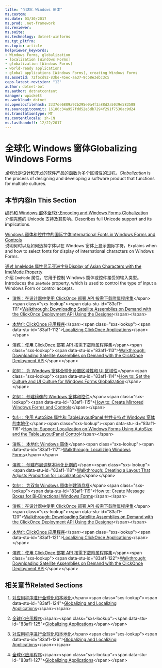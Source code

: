 ```yaml
---
title: "全球化 Windows 窗体"
ms.custom: 
ms.date: 03/30/2017
ms.prod: .net-framework
ms.reviewer: 
ms.suite: 
ms.technology: dotnet-winforms
ms.tgt_pltfrm: 
ms.topic: article
helpviewer_keywords:
- Windows Forms, globalization
- localization [Windows Forms]
- globalization [Windows Forms]
- world-ready applications
- global applications [Windows Forms], creating Windows Forms
ms.assetid: 72f6cd92-83be-45ec-aa37-9cb8e3ebc3c5
caps.latest.revision: "12"
author: dotnet-bot
ms.author: dotnetcontent
manager: wpickett
ms.workload: dotnet
ms.openlocfilehash: 2337de6889a92b295e0a4f3a88d2a5039e583508
ms.sourcegitcommit: 16186c34a957fdd52e5db7294f291f7530ac9d24
ms.translationtype: MT
ms.contentlocale: zh-CN
ms.lasthandoff: 12/22/2017
---
```

# <a name="globalizing-windows-forms"></a><span data-ttu-id="83af1-102">全球化 Windows 窗体</span><span class="sxs-lookup"><span data-stu-id="83af1-102">Globalizing Windows Forms</span></span>
<span data-ttu-id="83af1-103">*全球化*是设计和开发的软件产品的函数为多个区域性的过程。</span><span class="sxs-lookup"><span data-stu-id="83af1-103">*Globalization* is the process of designing and developing a software product that functions for multiple cultures.</span></span>  
  
## <a name="in-this-section"></a><span data-ttu-id="83af1-104">本节内容</span><span class="sxs-lookup"><span data-stu-id="83af1-104">In This Section</span></span>  
 [<span data-ttu-id="83af1-105">编码和 Windows 窗体全球化</span><span class="sxs-lookup"><span data-stu-id="83af1-105">Encoding and Windows Forms Globalization</span></span>](../../../../docs/framework/winforms/advanced/encoding-and-windows-forms-globalization.md)  
 <span data-ttu-id="83af1-106">介绍完整的 Unicode 支持及其影响。</span><span class="sxs-lookup"><span data-stu-id="83af1-106">Describes full Unicode support and its implications.</span></span>  
  
 [<span data-ttu-id="83af1-107">Windows 窗体和控件中的国际字体</span><span class="sxs-lookup"><span data-stu-id="83af1-107">International Fonts in Windows Forms and Controls</span></span>](../../../../docs/framework/winforms/advanced/international-fonts-in-windows-forms-and-controls.md)  
 <span data-ttu-id="83af1-108">说明何时以及如何选择字体以在 Windows 窗体上显示国际字符。</span><span class="sxs-lookup"><span data-stu-id="83af1-108">Explains when and how to select fonts for display of international characters on Windows Forms.</span></span>  
  
 [<span data-ttu-id="83af1-109">通过 ImeMode 属性显示亚洲字符</span><span class="sxs-lookup"><span data-stu-id="83af1-109">Display of Asian Characters with the ImeMode Property</span></span>](../../../../docs/framework/winforms/advanced/display-of-asian-characters-with-the-imemode-property.md)  
 <span data-ttu-id="83af1-110">介绍 `ImeMode` 属性，它用于控制 Windows 窗体或控件接受的输入类型。</span><span class="sxs-lookup"><span data-stu-id="83af1-110">Introduces the `ImeMode` property, which is used to control the type of input a Windows Form or control accepts.</span></span>  
  
-   <span data-ttu-id="83af1-111">[演练：在设计器中使用 ClickOnce 部署 API 按需下载附属程序集](http://msdn.microsoft.com/library/ms366788\(v=vs.110\))</span><span class="sxs-lookup"><span data-stu-id="83af1-111">[Walkthrough: Downloading Satellite Assemblies on Demand with the ClickOnce Deployment API Using the Designer](http://msdn.microsoft.com/library/ms366788\(v=vs.110\))</span></span>  
  
-   <span data-ttu-id="83af1-112">[本地化 ClickOnce 应用程序](http://msdn.microsoft.com/library/ms404266\(v=vs.110\))</span><span class="sxs-lookup"><span data-stu-id="83af1-112">[Localizing ClickOnce Applications](http://msdn.microsoft.com/library/ms404266\(v=vs.110\))</span></span>  
  
-   <span data-ttu-id="83af1-113">[演练：使用 ClickOnce 部署 API 按需下载附属程序集](http://msdn.microsoft.com/library/ms404269\(v=vs.110\))</span><span class="sxs-lookup"><span data-stu-id="83af1-113">[Walkthrough: Downloading Satellite Assemblies on Demand with the ClickOnce Deployment API](http://msdn.microsoft.com/library/ms404269\(v=vs.110\))</span></span>  
  
-   <span data-ttu-id="83af1-114">[如何： 为 Windows 窗体全球化设置区域性和 UI 区域性](http://msdn.microsoft.com/library/b28bx3bh\(v=vs.110\))</span><span class="sxs-lookup"><span data-stu-id="83af1-114">[How to: Set the Culture and UI Culture for Windows Forms Globalization](http://msdn.microsoft.com/library/b28bx3bh\(v=vs.110\))</span></span>  
  
-   <span data-ttu-id="83af1-115">[如何： 创建镜像的 Windows 窗体和控件](http://msdn.microsoft.com/library/xwbz5ws0\(v=vs.110\))</span><span class="sxs-lookup"><span data-stu-id="83af1-115">[How to: Create Mirrored Windows Forms and Controls](http://msdn.microsoft.com/library/xwbz5ws0\(v=vs.110\))</span></span>  
  
-   <span data-ttu-id="83af1-116">[如何：使用 AutoSize 属性和 TableLayoutPanel 控件支持对 Windows 窗体的本地化](http://msdn.microsoft.com/library/1zkt8b33\(v=vs.110\))</span><span class="sxs-lookup"><span data-stu-id="83af1-116">[How to: Support Localization on Windows Forms Using AutoSize and the TableLayoutPanel Control](http://msdn.microsoft.com/library/1zkt8b33\(v=vs.110\))</span></span>  
  
-   <span data-ttu-id="83af1-117">[演练： 本地化 Windows 窗体](http://msdn.microsoft.com/library/y99d1cd3\(v=vs.110\))</span><span class="sxs-lookup"><span data-stu-id="83af1-117">[Walkthrough: Localizing Windows Forms](http://msdn.microsoft.com/library/y99d1cd3\(v=vs.110\))</span></span>  
  
-   <span data-ttu-id="83af1-118">[演练： 创建布局调整本地化比例的](http://msdn.microsoft.com/en-us/library/7k9fa71y\(v=vs.110\))</span><span class="sxs-lookup"><span data-stu-id="83af1-118">[Walkthrough: Creating a Layout That Adjusts Proportion for Localization](http://msdn.microsoft.com/en-us/library/7k9fa71y\(v=vs.110\))</span></span>  
  
-   <span data-ttu-id="83af1-119">[如何： 为双向 Windows 窗体创建消息框](http://msdn.microsoft.com/library/k1689bxh\(v=vs.110\))</span><span class="sxs-lookup"><span data-stu-id="83af1-119">[How to: Create Message Boxes for Bi-Directional Windows Forms](http://msdn.microsoft.com/library/k1689bxh\(v=vs.110\))</span></span>  
  
-   <span data-ttu-id="83af1-120">[演练：在设计器中使用 ClickOnce 部署 API 按需下载附属程序集](http://msdn.microsoft.com/library/ms366788\(v=vs.120\))</span><span class="sxs-lookup"><span data-stu-id="83af1-120">[Walkthrough: Downloading Satellite Assemblies on Demand with the ClickOnce Deployment API Using the Designer](http://msdn.microsoft.com/library/ms366788\(v=vs.120\))</span></span>  
  
-   <span data-ttu-id="83af1-121">[本地化 ClickOnce 应用程序](http://msdn.microsoft.com/library/ms404266\(v=vs.120\))</span><span class="sxs-lookup"><span data-stu-id="83af1-121">[Localizing ClickOnce Applications](http://msdn.microsoft.com/library/ms404266\(v=vs.120\))</span></span>  
  
-   <span data-ttu-id="83af1-122">[演练：使用 ClickOnce 部署 API 按需下载附属程序集](http://msdn.microsoft.com/library/ms404269\(v=vs.120\))</span><span class="sxs-lookup"><span data-stu-id="83af1-122">[Walkthrough: Downloading Satellite Assemblies on Demand with the ClickOnce Deployment API](http://msdn.microsoft.com/library/ms404269\(v=vs.120\))</span></span>  
  
## <a name="related-sections"></a><span data-ttu-id="83af1-123">相关章节</span><span class="sxs-lookup"><span data-stu-id="83af1-123">Related Sections</span></span>  
  
1.  <span data-ttu-id="83af1-124">[对应用程序进行全球化和本地化](http://msdn.microsoft.com/library/1021kkz0\(v=vs.110\))</span><span class="sxs-lookup"><span data-stu-id="83af1-124">[Globalizing and Localizing Applications](http://msdn.microsoft.com/library/1021kkz0\(v=vs.110\))</span></span>  
  
2.  <span data-ttu-id="83af1-125">[全球化应用程序](http://msdn.microsoft.com/library/eaa7b9c0\(v=vs.110\))</span><span class="sxs-lookup"><span data-stu-id="83af1-125">[Globalizing Applications](http://msdn.microsoft.com/library/eaa7b9c0\(v=vs.110\))</span></span>  
  
3.  <span data-ttu-id="83af1-126">[对应用程序进行全球化和本地化](http://msdn.microsoft.com/library/1021kkz0\(v=vs.120\))</span><span class="sxs-lookup"><span data-stu-id="83af1-126">[Globalizing and Localizing Applications](http://msdn.microsoft.com/library/1021kkz0\(v=vs.120\))</span></span>  
  
4.  <span data-ttu-id="83af1-127">[全球化应用程序](http://msdn.microsoft.com/library/eaa7b9c0\(v=vs.120\))</span><span class="sxs-lookup"><span data-stu-id="83af1-127">[Globalizing Applications](http://msdn.microsoft.com/library/eaa7b9c0\(v=vs.120\))</span></span>
